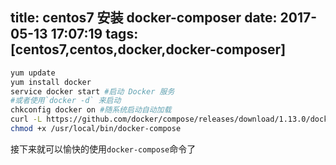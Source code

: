 title: centos7 安装 docker-composer
date: 2017-05-13 17:07:19
tags: [centos7,centos,docker,docker-composer]
---
``` bash
yum update
yum install docker
service docker start #启动 Docker 服务
#或者使用`docker -d` 来启动
chkconfig docker on #随系统启动自动加载
curl -L https://github.com/docker/compose/releases/download/1.13.0/docker-compose-`uname -s`-`uname -m` > /usr/local/bin/docker-compose
chmod +x /usr/local/bin/docker-compose
```
接下来就可以愉快的使用`docker-compose`命令了